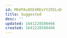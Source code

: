 ```yaml
---
id: MbUPAs85E4RExYt29ILxD
title: Suggested
desc: ''
updated: 1641228580466
created: 1641228580466
---
```




